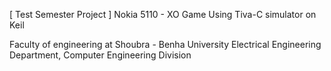 [ Test Semester Project ]
Nokia 5110 - XO Game
Using Tiva-C simulator on Keil

Faculty of engineering at Shoubra - Benha University
Electrical Engineering Department, Computer Engineering Division
